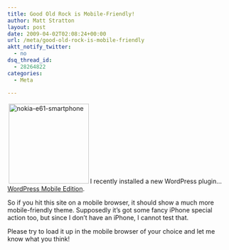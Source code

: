 ```yaml
---
title: Good Old Rock is Mobile-Friendly!
author: Matt Stratton
layout: post
date: 2009-04-02T02:08:24+00:00
url: /meta/good-old-rock-is-mobile-friendly
aktt_notify_twitter:
  - no
dsq_thread_id:
  - 28264822
categories:
  - Meta

---
```

[<img class="alignleft size-medium wp-image-5001" style="margin: 3px;" title="nokia-e61-smartphone" src="/wp-content/uploads/2009/04/nokia-e61-smartphone-300x300.jpg" alt="nokia-e61-smartphone" width="180" height="180" srcset="/wp-content/uploads/2009/04/nokia-e61-smartphone-300x300.jpg 300w, /wp-content/uploads/2009/04/nokia-e61-smartphone-150x150.jpg 150w, /wp-content/uploads/2009/04/nokia-e61-smartphone.jpg 400w" sizes="(max-width: 180px) 100vw, 180px" />][1]I recently installed a new WordPress plugin&#8230;<a href="https://alexking.org/projects/wordpress/readme?project=wordpress-mobile-edition" target="_blank">WordPress Mobile Edition</a>.

So if you hit this site on a mobile browser, it should show a much more mobile-friendly theme. Supposedly it&#8217;s got some fancy iPhone special action too, but since I don&#8217;t have an iPhone, I cannot test that.

Please try to load it up in the mobile browser of your choice and let me know what you think!

 [1]: /wp-content/uploads/2009/04/nokia-e61-smartphone.jpg